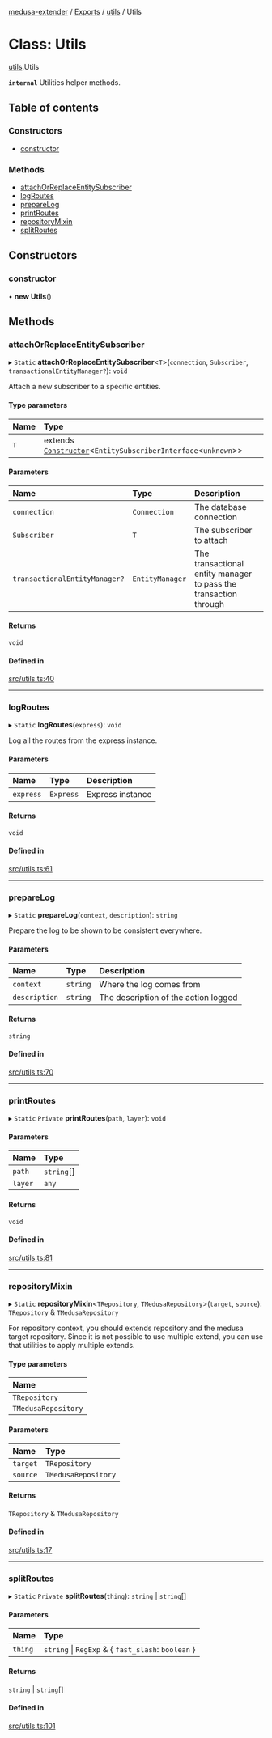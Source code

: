 [medusa-extender](../README.md) / [Exports](../modules.md) / [utils](../modules/utils.md) / Utils

# Class: Utils

[utils](../modules/utils.md).Utils

**`internal`**
Utilities helper methods.

## Table of contents

### Constructors

- [constructor](utils.Utils.md#constructor)

### Methods

- [attachOrReplaceEntitySubscriber](utils.Utils.md#attachorreplaceentitysubscriber)
- [logRoutes](utils.Utils.md#logroutes)
- [prepareLog](utils.Utils.md#preparelog)
- [printRoutes](utils.Utils.md#printroutes)
- [repositoryMixin](utils.Utils.md#repositorymixin)
- [splitRoutes](utils.Utils.md#splitroutes)

## Constructors

### constructor

• **new Utils**()

## Methods

### attachOrReplaceEntitySubscriber

▸ `Static` **attachOrReplaceEntitySubscriber**<`T`\>(`connection`, `Subscriber`, `transactionalEntityManager?`): `void`

Attach a new subscriber to a specific entities.

#### Type parameters

| Name | Type |
| :------ | :------ |
| `T` | extends [`Constructor`](../modules/types.md#constructor)<`EntitySubscriberInterface`<`unknown`\>\> |

#### Parameters

| Name | Type | Description |
| :------ | :------ | :------ |
| `connection` | `Connection` | The database connection |
| `Subscriber` | `T` | The subscriber to attach |
| `transactionalEntityManager?` | `EntityManager` | The transactional entity manager to pass the transaction through |

#### Returns

`void`

#### Defined in

[src/utils.ts:40](https://github.com/adrien2p/medusa-extender/blob/00f227c/src/utils.ts#L40)

___

### logRoutes

▸ `Static` **logRoutes**(`express`): `void`

Log all the routes from the express instance.

#### Parameters

| Name | Type | Description |
| :------ | :------ | :------ |
| `express` | `Express` | Express instance |

#### Returns

`void`

#### Defined in

[src/utils.ts:61](https://github.com/adrien2p/medusa-extender/blob/00f227c/src/utils.ts#L61)

___

### prepareLog

▸ `Static` **prepareLog**(`context`, `description`): `string`

Prepare the log to be shown to be consistent everywhere.

#### Parameters

| Name | Type | Description |
| :------ | :------ | :------ |
| `context` | `string` | Where the log comes from |
| `description` | `string` | The description of the action logged |

#### Returns

`string`

#### Defined in

[src/utils.ts:70](https://github.com/adrien2p/medusa-extender/blob/00f227c/src/utils.ts#L70)

___

### printRoutes

▸ `Static` `Private` **printRoutes**(`path`, `layer`): `void`

#### Parameters

| Name | Type |
| :------ | :------ |
| `path` | `string`[] |
| `layer` | `any` |

#### Returns

`void`

#### Defined in

[src/utils.ts:81](https://github.com/adrien2p/medusa-extender/blob/00f227c/src/utils.ts#L81)

___

### repositoryMixin

▸ `Static` **repositoryMixin**<`TRepository`, `TMedusaRepository`\>(`target`, `source`): `TRepository` & `TMedusaRepository`

For repository context, you should extends repository and the medusa target repository.
Since it is not possible to use multiple extend, you can use that utilities to apply multiple extends.

#### Type parameters

| Name |
| :------ |
| `TRepository` |
| `TMedusaRepository` |

#### Parameters

| Name | Type |
| :------ | :------ |
| `target` | `TRepository` |
| `source` | `TMedusaRepository` |

#### Returns

`TRepository` & `TMedusaRepository`

#### Defined in

[src/utils.ts:17](https://github.com/adrien2p/medusa-extender/blob/00f227c/src/utils.ts#L17)

___

### splitRoutes

▸ `Static` `Private` **splitRoutes**(`thing`): `string` \| `string`[]

#### Parameters

| Name | Type |
| :------ | :------ |
| `thing` | `string` \| `RegExp` & { `fast_slash`: `boolean`  } |

#### Returns

`string` \| `string`[]

#### Defined in

[src/utils.ts:101](https://github.com/adrien2p/medusa-extender/blob/00f227c/src/utils.ts#L101)
